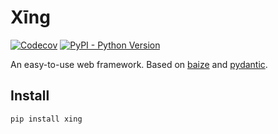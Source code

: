 # Xīng

[![Codecov](https://img.shields.io/codecov/c/github/abersheeran/xing?style=flat-square)](https://codecov.io/gh/abersheeran/xing)
[![PyPI - Python Version](https://img.shields.io/pypi/pyversions/xing?label=Support%20Python%20Version&style=flat-square)](https://pypi.org/project/xing/)

An easy-to-use web framework. Based on [baize](https://baize.aber.sh) and [pydantic](https://docs.pydantic.dev/).

## Install

```
pip install xing
```
